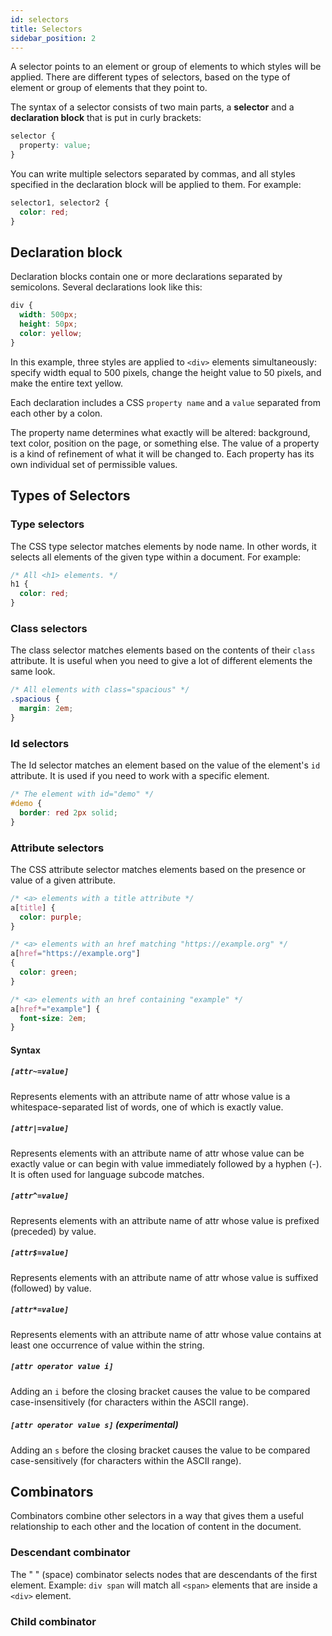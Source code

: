 ```yaml
---
id: selectors
title: Selectors
sidebar_position: 2
---
```


A selector points to an element or group of elements to which styles will be applied.
There are different types of selectors, based on the type of element or group of elements that they point to.

The syntax  of a selector consists of two main parts, a **selector** and a **declaration block** that is put in curly brackets:

```css
selector {
  property: value;
}
```

You can write multiple selectors separated by commas, and all styles specified in the declaration block will be applied to them. For example:

```css
selector1, selector2 {
  color: red;
}
```

## Declaration block

Declaration blocks contain one or more declarations separated by semicolons. Several declarations look like this:

```css
div {
  width: 500px;
  height: 50px;
  color: yellow;
}
```

In this example, three styles are applied to `<div>` elements simultaneously: specify width equal to 500 pixels, change the height value to 50 pixels, and make the entire text yellow.

Each declaration includes a CSS `property name` and a `value` separated from each other by a colon.

The property name determines what exactly will be altered: background, text color, position on the page, or something else. The value of a property is a kind of refinement of what it will be changed to. Each property has its own individual set of permissible values.

## Types of Selectors

### Type selectors

The CSS type selector matches elements by node name. In other words, it selects all elements of the given type within a document. For example:

```css
/* All <h1> elements. */
h1 {
  color: red;
}
```

### Class selectors

The class selector matches elements based on the contents of their `class` attribute. It is useful when you need to give a lot of different elements the same look.

```css
/* All elements with class="spacious" */
.spacious {
  margin: 2em;
}
```

### Id selectors

The Id selector matches an element based on the value of the element's `id` attribute. It is used if you need to work with a specific element.

```css
/* The element with id="demo" */
#demo {
  border: red 2px solid;
}
```

### Attribute selectors

The CSS attribute selector matches elements based on the presence or value of a given attribute.

```css
/* <a> elements with a title attribute */
a[title] {
  color: purple;
}

/* <a> elements with an href matching "https://example.org" */
a[href="https://example.org"]
{
  color: green;
}

/* <a> elements with an href containing "example" */
a[href*="example"] {
  font-size: 2em;
}
```

#### Syntax

##### `[attr~=value]`

Represents elements with an attribute name of attr whose value is a whitespace-separated list of words, one of which is exactly value.

##### `[attr|=value]`

Represents elements with an attribute name of attr whose value can be exactly value or can begin with value immediately followed by a hyphen (-). It is often used for language subcode matches.

##### `[attr^=value]`

Represents elements with an attribute name of attr whose value is prefixed (preceded) by value.

##### `[attr$=value]`

Represents elements with an attribute name of attr whose value is suffixed (followed) by value.

##### `[attr*=value]`

Represents elements with an attribute name of attr whose value contains at least one occurrence of value within the string.

##### `[attr operator value i]`

Adding an `i` before the closing bracket causes the value to be compared case-insensitively (for characters within the ASCII range).

##### `[attr operator value s]` (experimental)

Adding an `s` before the closing bracket causes the value to be compared case-sensitively (for characters within the ASCII range).

## Combinators

Combinators combine other selectors in a way that gives them a useful relationship to each other and the location of content in the document.

### Descendant combinator

The " " (space) combinator selects nodes that are descendants of the first element. Example: `div span` will match all `<span>` elements that are inside a `<div>` element.

### Child combinator

